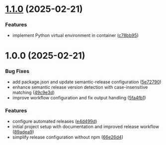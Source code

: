 # [1.1.0](https://github.com/joyandmighty/consistent-character/compare/v1.0.0...v1.1.0) (2025-02-21)


### Features

* implement Python virtual environment in container ([c78bb95](https://github.com/joyandmighty/consistent-character/commit/c78bb95da171559fb2e80762d8a728ae43ac8d59))

# 1.0.0 (2025-02-21)


### Bug Fixes

* add package.json and update semantic-release configuration ([5e72790](https://github.com/joyandmighty/consistent-character/commit/5e7279029012643042706cf00c7637984f924b4c))
* enhance semantic release version detection with case-insensitive matching ([49c9e3d](https://github.com/joyandmighty/consistent-character/commit/49c9e3da8d50a0820bbb8b5c4f3b1352319610bf))
* improve workflow configuration and fix output handling ([5fa4fb1](https://github.com/joyandmighty/consistent-character/commit/5fa4fb1484c1f666dae7b373a9f3497a7377ad66))


### Features

* configure automated releases ([e4d499d](https://github.com/joyandmighty/consistent-character/commit/e4d499d80fcbb8f16d1617f6a51292ea969e1b08))
* initial project setup with documentation and improved release workflow ([89adea9](https://github.com/joyandmighty/consistent-character/commit/89adea99252ccfb34fc50f7e69cc0f1653d3869d))
* simplify release configuration without npm ([66e26d4](https://github.com/joyandmighty/consistent-character/commit/66e26d4254a7862144f39df91733ff73ae7d2dc7))
